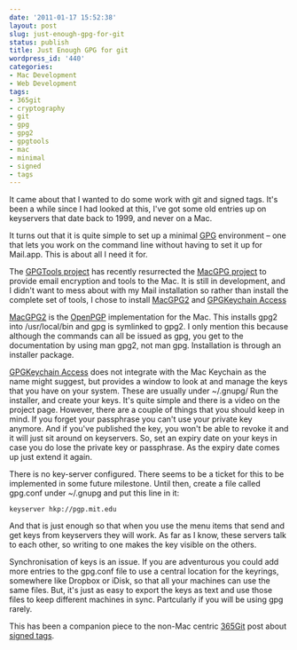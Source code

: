```yaml
---
date: '2011-01-17 15:52:38'
layout: post
slug: just-enough-gpg-for-git
status: publish
title: Just Enough GPG for git
wordpress_id: '440'
categories:
- Mac Development
- Web Development
tags:
- 365git
- cryptography
- git
- gpg
- gpg2
- gpgtools
- mac
- minimal
- signed
- tags
---
```


It came about that I wanted to do some work with git and signed tags. It's been a while since I had looked at this, I've got some old entries up on keyservers that date back to 1999, and never on a Mac.




It turns out that it is quite simple to set up a minimal [GPG](http://en.wikipedia.org/wiki/Pretty_Good_Privacy) environment – one that lets you work on the command line without having to set it up for Mail.app. This is about all I need it for.




The [GPGTools project](http://www.gpgtools.org/index.html) has recently resurrected the [MacGPG project](http://macgpg.sourceforge.net/) to provide email encryption and tools to the Mac. It is still in development, and I didn't want to mess about with my Mail installation so rather than install the complete set of tools, I chose to install [MacGPG2](http://www.gpgtools.org/macgpg2.html) and [GPGKeychain Access](http://www.gpgtools.org/keychain.html)




[MacGPG2](http://www.gpgtools.org/macgpg2.html) is the [OpenPGP](http://en.wikipedia.org/wiki/Pretty_Good_Privacy#OpenPGP) implementation for the Mac. This installs gpg2 into /usr/local/bin and gpg is symlinked to gpg2. I only mention this because although the commands can all be issued as gpg, you get to the documentation by using man gpg2, not man gpg. Installation is through an installer package.




[GPGKeychain Access](http://www.gpgtools.org/keychain.html) does not integrate with the Mac Keychain as the name might suggest, but provides a window to look at and manage the keys that you have on your system. These are usually under ~/.gnupg/ Run the installer, and create your keys. It's quite simple and there is a video on the project page. However, there are a couple of things that you should keep in mind. If you forget your passphrase you can't use your private key anymore. And if you've published the key, you won't be able to revoke it and it will just sit around on keyservers. So, set an expiry date on your keys in case you do lose the private key or passphrase. As the expiry date comes up just extend it again.




There is no key-server configured. There seems to be a ticket for this to be implemented in some future milestone. Until then, create a file called gpg.conf under ~/.gnupg and put this line in it:



    
    keyserver hkp://pgp.mit.edu




And that is just enough so that when you use the menu items that send and get keys from keyservers they will work. As far as I know, these servers talk to each other, so writing to one makes the key visible on the others.




Synchronisation of keys is an issue. If you are adventurous you could add more entries to the gpg.conf file to use a central location for the keyrings, somewhere like Dropbox or iDisk, so that all your machines can use the same files. But, it's just as easy to export the keys as text and use those files to keep different machines in sync. Partcularly if you will be using gpg rarely.



This has been a companion piece to the non-Mac centric [365Git](http://365git.tumblr.com/) post about [signed tags](http://365git.tumblr.com/post/2796779828/signing-a-git-tag).
